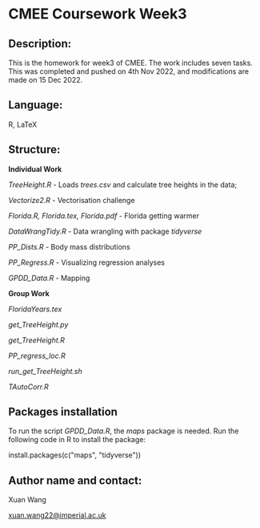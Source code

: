 # CMEE Coursework Week3


## Description:

This is the homework for week3 of CMEE. The work includes seven tasks. This was completed and pushed on 4th Nov 2022, and modifications are made on 15 Dec 2022.


## Language:

R, LaTeX


## Structure:

**Individual Work**

*TreeHeight.R* - Loads *trees.csv* and calculate tree heights in the data;

*Vectorize2.R* - Vectorisation challenge

*Florida.R, Florida.tex, Florida.pdf* - Florida getting warmer

*DataWrangTidy.R* - Data wrangling with package *tidyverse*

*PP_Dists.R* - Body mass distributions

*PP_Regress.R* - Visualizing regression analyses

*GPDD_Data.R* - Mapping

**Group Work**

*FloridaYears.tex*

*get_TreeHeight.py*

*get_TreeHeight.R*

*PP_regress_loc.R*

*run_get_TreeHeight.sh*

*TAutoCorr.R*

## Packages installation

To run the script *GPDD_Data.R*, the *maps* package is needed. Run the following code in R to install the package:

install.packages(c("maps", "tidyverse"))


## Author name and contact:

Xuan Wang

xuan.wang22@imperial.ac.uk